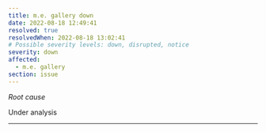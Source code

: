 ```yaml
---
title: m.e. gallery down
date: 2022-08-18 12:49:41
resolved: true
resolvedWhen: 2022-08-18 13:02:41
# Possible severity levels: down, disrupted, notice
severity: down
affected:
  - m.e. gallery
section: issue
---
```


*Root cause*

Under analysis

---


